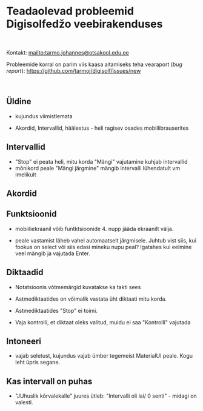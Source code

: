 # Teadaolevad probleemid Digisolfedžo veebirakenduses

<br>

Kontakt: <mailto:tarmo.johannes@otsakool.edu.ee> 

Probleemide korral on parim viis kaasa aitamiseks teha vearaport (_bug report_): <https://github.com/tarmoj/digisolf/issues/new>

<br>

## Üldine

- kujundus viimistlemata

- Akordid, Intervallid, häälestus -  heli ragisev osades mobiilibrauserites



##  Intervallid

- "Stop" ei peata heli, mitu  korda "Mängi" vajutamine kuhjab intervallid
- mõnikord peale "Mängi järgmine" mängib intervalli lühendatult vm imelikult


## Akordid



## Funktsioonid


- mobiiliekraanil võib funtktsioonide 4. nupp jääda  ekraanilt välja.

- peale vastamist läheb vahel automaatselt järgmisele. Juhtub vist siis, kui fookus on select või siis edasi mineku nupu peal? Igatahes kui eelmine veel mängib ja vajutada Enter.


## Diktaadid

- Notatsioonis võtmemärgid kuvatakse ka takti sees

- Astmediktaatides on võimalik vastata üht diktaati mitu korda.

- Astmediktaatides "Stop" ei toimi.

- Vaja kontrolli, et diktaat oleks valitud, muidu ei saa "Kontrolli" vajutada



## Intoneeri

- vajab seletust, kujundus vajab ümber tegemeist MaterialUI peale. Kogu leht üpris segane.



## Kas intervall on puhas

- "JUhuslik kõrvalekalle" juures ütleb: "Intervalli oli lai/ 0 senti" -  midagi on valesti.

